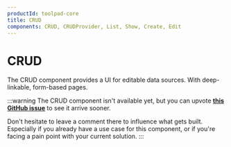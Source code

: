 ```yaml
---
productId: toolpad-core
title: CRUD
components: CRUD, CRUDProvider, List, Show, Create, Edit
---
```


# CRUD

<p class="description">The CRUD component provides a UI for editable data sources. With deep-linkable, form-based pages.</p>

:::warning
The CRUD component isn't available yet, but you can upvote [**this GitHub issue**](https://github.com/mui/toolpad/issues/4146) to see it arrive sooner.

Don't hesitate to leave a comment there to influence what gets built.
Especially if you already have a use case for this component, or if you're facing a pain point with your current solution.
:::
